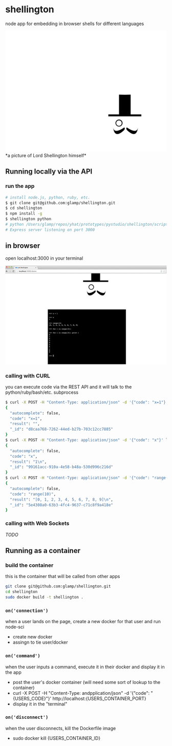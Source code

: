 shellington
=============
node app for embedding in browser shells for different languages


<img src="public/img/lord-shellington.jpg">
*a picture of Lord Shellington himself*

## Running locally via the API
### run the app
```bash
# install node.js, python, ruby, etc.
$ git clone git@github.com:glamp/shellington.git
$ cd shellington
$ npm install -g
$ shellington python
# python /Users/glamp/repos/yhat/prototypes/pystudio/shellington/scripts/main.py c5c20a78-cd70-43aa-b396-552286e22621
# Express server listening on port 3000
```

## in browser
open localhost:3000 in your terminal

<img src="public/img/demo.png">

### calling with CURL
you can execute code via the REST API and it will talk to the python/ruby/bash/etc. subprocess
```bash
$ curl -X POST -H "Content-Type: application/json" -d '{"code": "x=1"}' localhost:3000/
{
  "autocomplete": false,
  "code": "x=1",
  "result": "",
  "_id": "d8caa768-7262-44ed-b27b-703c12cc7885"
}
$ curl -X POST -H "Content-Type: application/json" -d '{"code": "x"}' localhost:3000/
{
  "autocomplete": false,
  "code": "x",
  "result": "1\n",
  "_id": "99161acc-910a-4e58-b48a-530d996c216d"
}
$ curl -X POST -H "Content-Type: application/json" -d '{"code": "range(10)"}' localhost:3000/
{
  "autocomplete": false,
  "code": "range(10)",
  "result": "[0, 1, 2, 3, 4, 5, 6, 7, 8, 9]\n",
  "_id": "5e4308a0-63b3-4fc4-9637-c71c8f9a418e"
}
```

### calling with Web Sockets
*TODO*


## Running as a container
### build the container
this is the container that will be called from other apps

```bash
git clone git@github.com:glamp/shellington.git
cd shellington
sudo docker build -t shellington .
```

### `on('connection')`
when a user lands on the page, create a new docker for that user
and run node-sci

- create new docker
- assingn to tie user/docker

### `on('command')`
when the user inputs a command, execute it in their docker and display
it in the app

- post the user's docker container (will need some sort of lookup to
the container)
- curl -X POST -H "Content-Type: andpplication/json" -d '{"code":
"{USERS_CODE}"}' http://localhost:{USERS_CONTAINER_PORT}
- display it in the "terminal"


### `on('disconnect')`
when the user disconnects, kill the Dockerfile image

- sudo docker kill {USERS_CONTAINER_ID}

